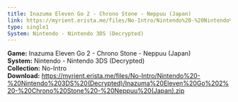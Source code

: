 ```yaml
---
title: Inazuma Eleven Go 2 - Chrono Stone - Neppuu (Japan)
link: https://myrient.erista.me/files/No-Intro/Nintendo%20-%20Nintendo%203DS%20(Decrypted)/Inazuma%20Eleven%20Go%202%20-%20Chrono%20Stone%20-%20Neppuu%20(Japan).zip
type: single1
System: Nintendo - Nintendo 3DS (Decrypted)
---
```

<b>Game:</b> Inazuma Eleven Go 2 - Chrono Stone - Neppuu (Japan)<br>
<b>System:</b> Nintendo - Nintendo 3DS (Decrypted)<br>
<b>Collection:</b> No-Intro<br>
<b>Download:</b> https://myrient.erista.me/files/No-Intro/Nintendo%20-%20Nintendo%203DS%20(Decrypted)/Inazuma%20Eleven%20Go%202%20-%20Chrono%20Stone%20-%20Neppuu%20(Japan).zip
